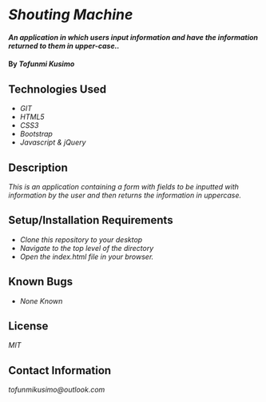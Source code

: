 # _Shouting Machine_

#### _An application in which users input information and have the information returned to them in upper-case.._

#### By _**Tofunmi Kusimo**_

## Technologies Used

* _GIT_
* _HTML5_
* _CSS3_
* _Bootstrap_
* _Javascript & jQuery_

## Description

_This is an application containing a form with fields to be inputted with information by the user and then returns the information in uppercase._

## Setup/Installation Requirements

* _Clone this repository to your desktop_
* _Navigate to the top level of the directory_
* _Open the index.html file in your browser._


## Known Bugs

* _None Known_


## License

_MIT_

## Contact Information

_tofunmikusimo@outlook.com_
